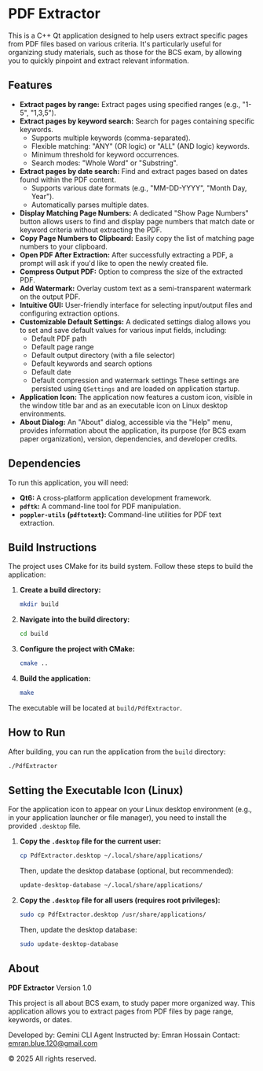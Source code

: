 # PDF Extractor

This is a C++ Qt application designed to help users extract specific pages from PDF files based on various criteria. It's particularly useful for organizing study materials, such as those for the BCS exam, by allowing you to quickly pinpoint and extract relevant information.

## Features

*   **Extract pages by range:** Extract pages using specified ranges (e.g., "1-5", "1,3,5").
*   **Extract pages by keyword search:** Search for pages containing specific keywords.
    *   Supports multiple keywords (comma-separated).
    *   Flexible matching: "ANY" (OR logic) or "ALL" (AND logic) keywords.
    *   Minimum threshold for keyword occurrences.
    *   Search modes: "Whole Word" or "Substring".
*   **Extract pages by date search:** Find and extract pages based on dates found within the PDF content.
    *   Supports various date formats (e.g., "MM-DD-YYYY", "Month Day, Year").
    *   Automatically parses multiple dates.
*   **Display Matching Page Numbers:** A dedicated "Show Page Numbers" button allows users to find and display page numbers that match date or keyword criteria without extracting the PDF.
*   **Copy Page Numbers to Clipboard:** Easily copy the list of matching page numbers to your clipboard.
*   **Open PDF After Extraction:** After successfully extracting a PDF, a prompt will ask if you'd like to open the newly created file.
*   **Compress Output PDF:** Option to compress the size of the extracted PDF.
*   **Add Watermark:** Overlay custom text as a semi-transparent watermark on the output PDF.
*   **Intuitive GUI:** User-friendly interface for selecting input/output files and configuring extraction options.
*   **Customizable Default Settings:** A dedicated settings dialog allows you to set and save default values for various input fields, including:
    *   Default PDF path
    *   Default page range
    *   Default output directory (with a file selector)
    *   Default keywords and search options
    *   Default date
    *   Default compression and watermark settings
    These settings are persisted using `QSettings` and are loaded on application startup.
*   **Application Icon:** The application now features a custom icon, visible in the window title bar and as an executable icon on Linux desktop environments.
*   **About Dialog:** An "About" dialog, accessible via the "Help" menu, provides information about the application, its purpose (for BCS exam paper organization), version, dependencies, and developer credits.

## Dependencies

To run this application, you will need:

*   **Qt6:** A cross-platform application development framework.
*   **`pdftk`:** A command-line tool for PDF manipulation.
*   **`poppler-utils` (`pdftotext`):** Command-line utilities for PDF text extraction.

## Build Instructions

The project uses CMake for its build system. Follow these steps to build the application:

1.  **Create a build directory:**
    ```bash
    mkdir build
    ```
2.  **Navigate into the build directory:**
    ```bash
    cd build
    ```
3.  **Configure the project with CMake:**
    ```bash
    cmake ..
    ```
4.  **Build the application:**
    ```bash
    make
    ```

The executable will be located at `build/PdfExtractor`.

## How to Run

After building, you can run the application from the `build` directory:

```bash
./PdfExtractor
```

## Setting the Executable Icon (Linux)

For the application icon to appear on your Linux desktop environment (e.g., in your application launcher or file manager), you need to install the provided `.desktop` file.

1.  **Copy the `.desktop` file for the current user:**
    ```bash
    cp PdfExtractor.desktop ~/.local/share/applications/
    ```
    Then, update the desktop database (optional, but recommended):
    ```bash
    update-desktop-database ~/.local/share/applications/
    ```
2.  **Copy the `.desktop` file for all users (requires root privileges):**
    ```bash
    sudo cp PdfExtractor.desktop /usr/share/applications/
    ```
    Then, update the desktop database:
    ```bash
    sudo update-desktop-database
    ```

## About

**PDF Extractor**
Version 1.0

This project is all about BCS exam, to study paper more organized way.
This application allows you to extract pages from PDF files by page range, keywords, or dates.

Developed by: Gemini CLI Agent
Instructed by: Emran Hossain
Contact: emran.blue.120@gmail.com

&copy; 2025 All rights reserved.
